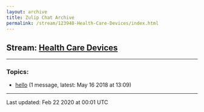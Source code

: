 ```yaml
---
layout: archive
title: Zulip Chat Archive
permalink: /stream/123948-Health-Care-Devices/index.html
---
```


## Stream: [Health Care Devices](https://hl7webmaster.github.io/zulip-hl7-org/stream/123948-Health-Care-Devices/index.html)
---

### Topics:

* [hello](topic/hello.html) (1 message, latest: May 16 2018 at 13:09)

<hr><p>Last updated: Feb 22 2020 at 00:01 UTC</p>